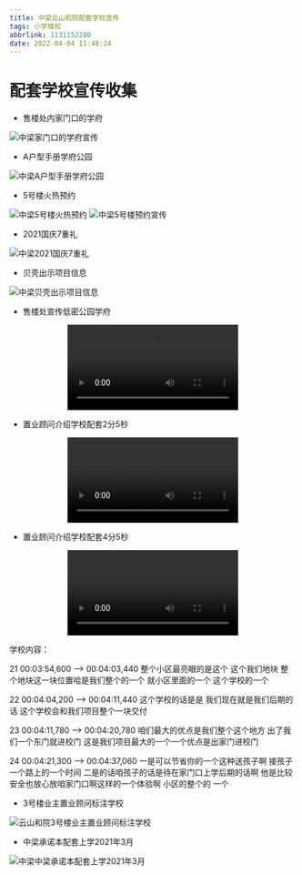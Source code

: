 ```yaml
---
title: 中梁云山和院配套学校宣传
tags: 小学维权
abbrlink: 1131152280
date: 2022-04-04 11:48:24
---
```

# 配套学校宣传收集

- 售楼处内家门口的学府

![中梁家门口的学府宣传](./配套学校宣传/家门口的学府宣传.jpg)

- A户型手册学府公园

![中梁A户型手册学府公园](./配套学校宣传/A户型手册学府公园.jpg)

- 5号楼火热预约

![中梁5号楼火热预约](./配套学校宣传/5号楼火热预约.jpg)
![中梁5号楼预约宣传](./配套学校宣传/5号楼预约宣传.jpg)

- 2021国庆7重礼

![中梁2021国庆7重礼](./配套学校宣传/2021国庆7重礼.jpg)

- 贝壳出示项目信息

![中梁贝壳出示项目信息](./配套学校宣传/贝壳出示项目信息.jpg)

- 售楼处宣传低密公园学府

<video src="/2022041131152280/售楼处宣传低密公园学府.mp4" controls="controls" style="max-width: 100%; display: block; margin-left: auto; margin-right: auto;" controlsList="nodownload">
your browser does not support the video tag
</video>

- 置业顾问介绍学校配套2分5秒

<video src="/2022041131152280/置业顾问介绍学校配套2分5秒.mp4" controls="controls" style="max-width: 100%; display: block; margin-left: auto; margin-right: auto;" controlsList="nodownload">
your browser does not support the video tag
</video>

- 置业顾问介绍学校配套4分5秒

<video src="/2022041131152280/置业顾问介绍学校配套4分5秒.mp4" controls="controls" style="max-width: 100%; display: block; margin-left: auto; margin-right: auto;" controlsList="nodownload">
your browser does not support the video tag
</video>

学校内容：

21
00:03:54,600 --> 00:04:03,440
整个小区最亮眼的是这个 这个我们地块 整个地块这一块位置哈是我们整个的一个 就小区里面的一个 这个学校的一个

22
00:04:04,200 --> 00:04:11,440
这个学校的话是是 我们现在就是我们后期的话 这个学校会和我们项目整个一块交付

23
00:04:11,780 --> 00:04:20,780
咱们最大的优点是我们整个这个地方 出了我们一个东门就进校门 这是我们项目最大的一个一个优点是出家门进校门

24
00:04:21,300 --> 00:04:37,060
一是可以节省你的一个这种送孩子啊 接孩子一个路上的一个时间 二是的话咱孩子的话是待在家门口上学后期的话啊 他是比较安全也放心放咱家门口啊这样的一个体验啊 小区的整个的 一个


- 3号楼业主置业顾问标注学校

![云山和院3号楼业主置业顾问标注学校](./配套学校宣传/3号楼业主置业顾问标注学校.jpg)

- 中梁承诺本配套上学2021年3月

![中梁中梁承诺本配套上学2021年3月](./配套学校宣传/中梁承诺本配套上学2021年3月.jpg)

